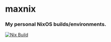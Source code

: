 # maxnix

### My personal NixOS builds/environments.

[![Nix Build](https://github.com/m4xmorris/maxnix/actions/workflows/nix-build.yml/badge.svg)](https://github.com/m4xmorris/maxnix/actions/workflows/nix-build.yml)
